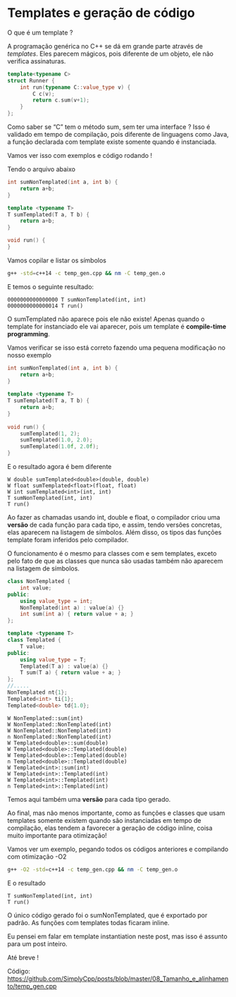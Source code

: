 # Templates e geração de código

O que é um template ?

A programação genérica no C++ se dá em grande parte através de *templates*. Eles parecem mágicos, pois diferente de um objeto, ele não verifica assinaturas.

```cpp
template<typename C>
struct Runner {
	int run(typename C::value_type v) {
		C c(v);
		return c.sum(v+1);
	}
};
```

Como saber se “C” tem o método sum, sem ter uma interface ?
 Isso é validado em tempo de compilação, pois diferente de linguagens  como Java, a função declarada com template existe somente quando é  instanciada.

Vamos ver isso com exemplos e código rodando !

Tendo o arquivo abaixo

```cpp
int sumNonTemplated(int a, int b) {
	return a+b;
}

template <typename T>
T sumTemplated(T a, T b) {
	return a+b;
}

void run() {
}
```

Vamos copilar e listar os símbolos

```bash
g++ -std=c++14 -c temp_gen.cpp && nm -C temp_gen.o
```

E temos o seguinte resultado:

```
0000000000000000 T sumNonTemplated(int, int)
0000000000000014 T run()
```

O sumTemplated não aparece pois ele não existe! Apenas quando o template for instanciado ele vai aparecer, pois um template é **compile-time programming**.

Vamos verificar se isso está correto fazendo uma pequena modificação no nosso exemplo

```cpp
int sumNonTemplated(int a, int b) {
	return a+b;
}
 
template <typename T>
T sumTemplated(T a, T b) {
	return a+b;
}
 
void run() {
	sumTemplated(1, 2);
	sumTemplated(1.0, 2.0);
	sumTemplated(1.0f, 2.0f);
}
```

E o resultado agora é bem diferente

```
W double sumTemplated<double>(double, double)
W float sumTemplated<float>(float, float)
W int sumTemplated<int>(int, int)
T sumNonTemplated(int, int)
T run()
```

Ao fazer as chamadas usando int, double e float, o compilador criou uma **versão** de cada função para cada tipo, e assim, tendo versões concretas, elas  aparecem na listagem de símbolos. Além disso, os tipos das funções  template foram inferidos pelo compilador.

O funcionamento é o mesmo para classes com e sem templates, exceto  pelo fato de que as classes que nunca são usadas também não aparecem na  listagem de símbolos.

```cpp
class NonTemplated {
	int value;
public:
	using value_type = int;
	NonTemplated(int a) : value(a) {}
	int sum(int a) { return value + a; }
};

template <typename T>
class Templated {
	T value;
public:
	using value_type = T;
	Templated(T a) : value(a) {}
	T sum(T a) { return value + a; }
};
//.....
NonTemplated nt{1};
Templated<int> ti{1};
Templated<double> td{1.0};
```

```
W NonTemplated::sum(int)
W NonTemplated::NonTemplated(int)
W NonTemplated::NonTemplated(int)
n NonTemplated::NonTemplated(int)
W Templated<double>::sum(double)
W Templated<double>::Templated(double)
W Templated<double>::Templated(double)
n Templated<double>::Templated(double)
W Templated<int>::sum(int)
W Templated<int>::Templated(int)
W Templated<int>::Templated(int)
n Templated<int>::Templated(int)
```

Temos aqui também uma **versão** para cada tipo gerado.

Ao final, mas não menos importante, como as funções e classes que  usam templates somente existem quando são instanciadas em tempo de  compilação, elas tendem a favorecer a geração de código inline, coisa  muito importante para otimização!

Vamos ver um exemplo, pegando todos os códigos anteriores e compilando com otimização -O2

```bash
g++ -O2 -std=c++14 -c temp_gen.cpp && nm -C temp_gen.o
```

E o resultado

```
T sumNonTemplated(int, int)
T run()
```

O único código gerado foi o sumNonTemplated, que é exportado por padrão. As funções com templates todas ficaram inline.

Eu pensei em falar em template instantiation neste post, mas isso é assunto para um post inteiro.

Até breve !

Código: https://github.com/SimplyCpp/posts/blob/master/08_Tamanho_e_alinhamento/temp_gen.cpp
